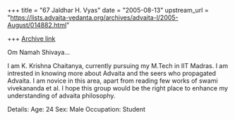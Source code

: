 +++
title = "67 Jaldhar H. Vyas"
date = "2005-08-13"
upstream_url = "https://lists.advaita-vedanta.org/archives/advaita-l/2005-August/014882.html"

+++
[Archive link](https://lists.advaita-vedanta.org/archives/advaita-l/2005-August/014882.html)

Om Namah Shivaya...

I am K. Krishna Chaitanya, currently pursuing my M.Tech in IIT Madras.  I 
am intrested in knowing more about Advaita and the seers who propagated 
Advaita.  I am novice in this area, apart from reading few works of swami 
vivekananda et al.  I hope this group would be the right place to enhance 
my understanding of advaita philosophy.

Details:
Age: 24
Sex: Male
Occupation: Student


